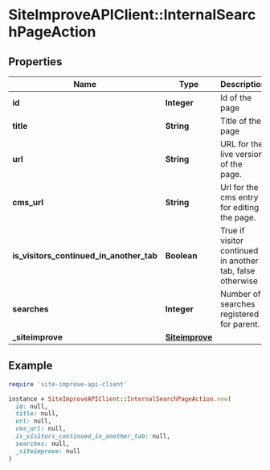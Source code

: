 # SiteImproveAPIClient::InternalSearchPageAction

## Properties

| Name | Type | Description | Notes |
| ---- | ---- | ----------- | ----- |
| **id** | **Integer** | Id of the page |  |
| **title** | **String** | Title of the page | [optional] |
| **url** | **String** | URL for the live version of the page. | [optional] |
| **cms_url** | **String** | Url for the cms entry for editing the page. | [optional] |
| **is_visitors_continued_in_another_tab** | **Boolean** | True if visitor continued in another tab, false otherwise |  |
| **searches** | **Integer** | Number of searches registered for parent. | [optional] |
| **_siteimprove** | [**Siteimprove**](Siteimprove.md) |  | [optional] |

## Example

```ruby
require 'site-improve-api-client'

instance = SiteImproveAPIClient::InternalSearchPageAction.new(
  id: null,
  title: null,
  url: null,
  cms_url: null,
  is_visitors_continued_in_another_tab: null,
  searches: null,
  _siteimprove: null
)
```

